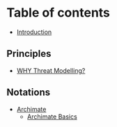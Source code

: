 # Table of contents

* [Introduction](README.md)

## Principles

* [WHY Threat Modelling?](principles/why-threat-modelling.md)

## Notations

* [Archimate](notations/archimate.md)
  * [Archimate Basics](notations/archimate/archimate-basics.md)

